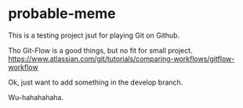 # probable-meme

This is a testing project jsut for playing Git on Github.

Tho Git-Flow is a good things, but no fit for small project.
https://www.atlassian.com/git/tutorials/comparing-workflows/gitflow-workflow

Ok, just want to add something in the develop branch.

Wu-hahahahaha.
